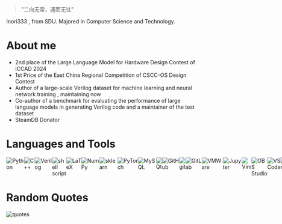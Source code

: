 > "二向无常，遇而无往"

Inori333 , from SDU. Majored in Computer Science and Technology.
# About me
- 2nd place of the Large Language Model for Hardware Design Contest of ICCAD 2024
- 1st Price of the East China Regional Competition of CSCC-OS Design Contest
- Author of a large-scale Verilog dataset for machine learning and neural network training , maintaining now
- Co-author of a benchmark for evaluating the performance of large language models in generating Verilog code and a maintainer of the test dataset
- SteamDB Donator
# Languages and Tools
<div style="display: flex;">
<img alt="Python" src="https://img.shields.io/badge/-Python-ffbc03?&logo=Python&style=for-the-badge" />
<img alt="C++" src="https://img.shields.io/badge/-C++-00599C?&logo=c%2b%2b&style=for-the-badge" />
<img alt="Verilog" src="https://img.shields.io/badge/verilog-EE3626?style=for-the-badge">
<img alt="shell script" src="https://img.shields.io/badge/shell_script-%23121011.svg?style=for-the-badge&logo=gnu-bash&logoColor=white">
<img alt="LaTeX" src="https://img.shields.io/badge/latex-%23008080.svg?style=for-the-badge&logo=latex&logoColor=white">
<img alt="NumPy" src="https://img.shields.io/badge/numpy-%23013243.svg?&style=for-the-badge&logo=numpy&logoColor=white">
<img alt="sklearn" src="https://img.shields.io/badge/scikit_learn-F7931E?style=for-the-badge&logo=scikit-learn&logoColor=white">
<img alt="PyTorch" src="https://img.shields.io/badge/PyTorch-%23EE4C2C.svg?&style=for-the-badge&logo=PyTorch&logoColor=white">
<img alt="MySQL" src="https://img.shields.io/badge/MySQL-005C84?style=for-the-badge&logo=mysql&logoColor=white">
<img alt="Qt" src="https://img.shields.io/badge/-Qt-96E466?&logo=Qt&style=for-the-badge&logoColor=41CD52" />
<img alt="GitHub" src="https://img.shields.io/badge/github-%23121011.svg?style=for-the-badge&logo=github&logoColor=white" />
<img alt="git" src="https://img.shields.io/badge/-Git-F05032?&style=for-the-badge&logo=git&logoColor=white" />
<img alt="GitLab" src="https://img.shields.io/badge/gitlab-%23181717.svg?style=for-the-badge&logo=gitlab&logoColor=orange">
<img alt="VMWare" src="https://img.shields.io/badge/-VMWare-F38B00?&logo=VMWare&logoColor=607078&style=for-the-badge" />
<img alt="Jupyter" src="https://img.shields.io/badge/jupyter-%23FA0F00.svg?style=for-the-badge&logo=jupyter&logoColor=white">
<img alt="Vim" src="https://img.shields.io/badge/-Vim-019833?&logo=Vim&style=for-the-badge" />
<img alt="OBS Studio" src="https://img.shields.io/badge/obs%20studio-%23181717.svg?style=for-the-badge&logo=obsstudio&logoColor=white">
<img alt="VS Code" src="https://img.shields.io/static/v1?style=for-the-badge&message=VS+Code&color=007ACC&logo=Visual+Studio+Code&logoColor=FFFFFF&label=">
<img alt="PyCharm" src="https://img.shields.io/badge/pycharm-143?style=for-the-badge&logo=pycharm&logoColor=black&color=black&labelColor=green">
<img alt="Keil" src="https://img.shields.io/badge/-Keil-598373?&logo=Arm%20Keil&logoColor=394049&style=for-the-badge" />
<img alt="Anaconda" src="https://img.shields.io/badge/-Anaconda-67B042?&style=for-the-badge&logo=Anaconda&logoColor=white">
<img alt="Docker" src="https://img.shields.io/badge/-Docker-46a2f1?&style=for-the-badge&logo=docker&logoColor=white" />
<img alt="Linux" src="https://img.shields.io/badge/Linux-FCC624?style=for-the-badge&logo=linux&logoColor=black">
<img alt="Ubuntu" src="https://img.shields.io/badge/Ubuntu-E95420?style=for-the-badge&logo=ubuntu&logoColor=white">
<img alt="SteamOS" src="https://img.shields.io/badge/SteamOS-32667F?style=for-the-badge&logo=steamdeck&logoColor=1A9FFF">
<img alt="Android" src="https://img.shields.io/badge/Android-3DDC84?style=for-the-badge&logo=android&logoColor=white">
<img alt="Windows" src="https://img.shields.io/badge/Windows-0078D6?style=for-the-badge&logo=windows&logoColor=white">
<img alt="Windows Terminal" src="https://img.shields.io/badge/windows%20terminal-4D4D4D?style=for-the-badge&logo=windows%20terminal&logoColor=white">
</div>

# Random Quotes
<img alt="quotes" src="https://quotes-github-readme.vercel.app/api?type=horizontal&theme=radical">
